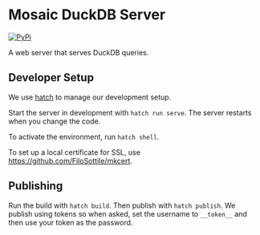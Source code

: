 # Mosaic DuckDB Server

[![PyPi](https://img.shields.io/pypi/v/mosaic-server.svg)](https://pypi.org/project/mosaic-server/)

A web server that serves DuckDB queries.

## Developer Setup

We use [hatch](https://hatch.pypa.io/latest/) to manage our development setup.

Start the server in development with `hatch run serve`. The server restarts when you change the code.

To activate the environment, run `hatch shell`.

To set up a local certificate for SSL, use https://github.com/FiloSottile/mkcert.

## Publishing

Run the build with `hatch build`. Then publish with `hatch publish`. We publish using tokens so when asked, set the username to `__token__` and then use your token as the password.
